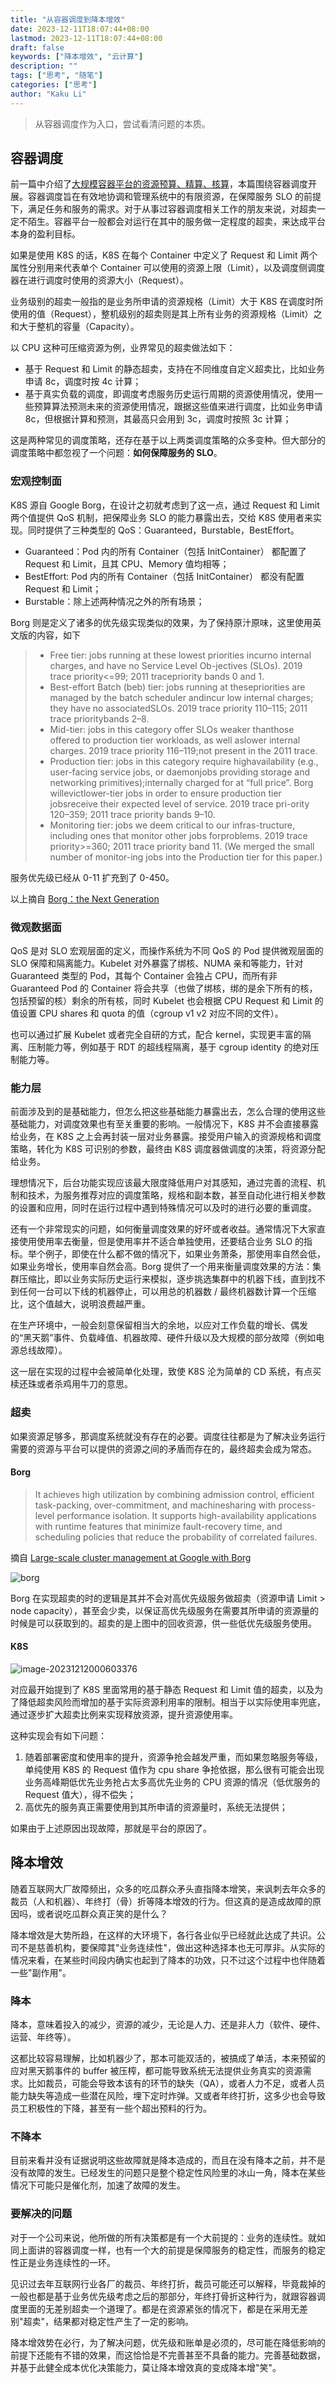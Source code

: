 ```yaml
---
title: "从容器调度到降本增效"
date: 2023-12-11T18:07:44+08:00
lastmod: 2023-12-11T18:07:44+08:00
draft: false
keywords: ["降本增效", "云计算"]
description: ""
tags: ["思考", "随笔"]
categories: ["思考"]
author: "Kaku Li"
---
```


> 从容器调度作为入口，尝试看清问题的本质。

## 容器调度

前一篇中介绍了[大规模容器平台的资源预算、精算、核算](https://mp.weixin.qq.com/s/ctMAaxaQ_EV3mqlswVwMOA)，本篇围绕容器调度开展。容器调度旨在有效地协调和管理系统中的有限资源，在保障服务 SLO 的前提下，满足任务和服务的需求。对于从事过容器调度相关工作的朋友来说，对超卖一定不陌生。容器平台一般都会对运行在其中的服务做一定程度的超卖，来达成平台本身的盈利目标。

如果是使用 K8S 的话，K8S 在每个 Container 中定义了 Request 和 Limit 两个属性分别用来代表单个 Container 可以使用的资源上限（Limit），以及调度侧调度器在进行调度时使用的资源大小（Request）。

业务级别的超卖一般指的是业务所申请的资源规格（Limit）大于 K8S 在调度时所使用的值（Request），整机级别的超卖则是其上所有业务的资源规格（Limit）之和大于整机的容量（Capacity）。

以 CPU 这种可压缩资源为例，业界常见的超卖做法如下：

- 基于 Request 和 Limit 的静态超卖，支持在不同维度自定义超卖比，比如业务申请 8c，调度时按 4c 计算；
- 基于真实负载的调度，即调度考虑服务历史运行周期的资源使用情况，使用一些预算算法预测未来的资源使用情况，跟据这些值来进行调度，比如业务申请 8c，但根据计算和预测，其最高只会用到 3c，调度时按照 3c 计算；

这是两种常见的调度策略，还存在基于以上两类调度策略的众多变种。但大部分的调度策略中都忽视了一个问题：**如何保障服务的 SLO**。

### 宏观控制面

K8S 源自 Google Borg，在设计之初就考虑到了这一点，通过 Request 和 Limit 两个值提供 QoS 机制，把保障业务 SLO 的能力暴露出去，交给 K8S 使用者来实现。同时提供了三种类型的 QoS：Guaranteed，Burstable，BestEffort。

- Guaranteed：Pod 内的所有 Container（包括 InitContainer） 都配置了 Request 和 Limit，且其 CPU、Memory 值均相等；
- BestEffort: Pod 内的所有 Container（包括 InitContainer） 都没有配置 Request 和 Limit；
- Burstable：除上述两种情况之外的所有场景；

Borg 则是定义了诸多的优先级实现类似的效果，为了保持原汁原味，这里使用英文版的内容，如下

> - Free tier: jobs running at these lowest priorities incurno internal charges, and have no Service Level Ob-jectives (SLOs). 2019 trace priority<=99; 2011 tracepriority bands 0 and 1.
> - Best-effort Batch (beb) tier: jobs running at thesepriorities are managed by the batch scheduler andincur low internal charges; they have no associatedSLOs. 2019 trace priority 110–115; 2011 trace prioritybands 2–8.
> - Mid-tier: jobs in this category offer SLOs weaker thanthose offered to production tier workloads, as well aslower internal charges. 2019 trace priority 116–119;not present in the 2011 trace.
> - Production tier: jobs in this category require highavailability (e.g., user-facing service jobs, or daemonjobs providing storage and networking primitives);internally charged for at “full price”. Borg willevictlower-tier jobs in order to ensure production tier jobsreceive their expected level of service. 2019 trace pri-ority 120–359; 2011 trace priority bands 9–10.
> - Monitoring tier: jobs we deem critical to our infras-tructure, including ones that monitor other jobs forproblems. 2019 trace priority>=360; 2011 trace priority band 11. (We merged the small number of monitor-ing jobs into the Production tier for this paper.)

服务优先级已经从 0-11 扩充到了 0-450。

以上摘自 [Borg：the Next Generation](https://dl.acm.org/doi/epdf/10.1145/3342195.3387517)

### 微观数据面

QoS 是对 SLO 宏观层面的定义，而操作系统为不同 QoS 的 Pod 提供微观层面的 SLO 保障和隔离能力。Kubelet 对外暴露了绑核、NUMA 亲和等能力，针对 Guaranteed 类型的 Pod，其每个 Container 会独占 CPU，而所有非 Guaranteed Pod 的 Container 将会共享（也做了绑核，绑的是余下所有的核，包括预留的核）剩余的所有核，同时 Kubelet 也会根据 CPU Request 和 Limit 的值设置 CPU shares 和 quota 的值（cgroup v1 v2 对应不同的文件）。

也可以通过扩展 Kubelet 或者完全自研的方式，配合 kernel，实现更丰富的隔离、压制能力等，例如基于 RDT 的超线程隔离，基于 cgroup identity 的绝对压制能力等。

### 能力层

前面涉及到的是基础能力，但怎么把这些基础能力暴露出去，怎么合理的使用这些基础能力，对调度效果也有至关重要的影响。一般情况下，K8S 并不会直接暴露给业务，在 K8S 之上会再封装一层对业务暴露。接受用户输入的资源规格和调度策略，转化为 K8S 可识别的参数，最终由 K8S 调度器做调度的决策，将资源分配给业务。

理想情况下，后台功能实现应该最大限度降低用户对其感知，通过完善的流程、机制和技术，为服务推荐对应的调度策略，规格和副本数，甚至自动化进行相关参数的设置和应用，同时在运行过程中遇到特殊情况可以及时的进行必要的重调度。

还有一个非常现实的问题，如何衡量调度效果的好坏或者收益。通常情况下大家直接使用使用率去衡量，但是使用率并不适合单独使用，还要结合业务 SLO 的指标。举个例子，即使在什么都不做的情况下，如果业务萧条，那使用率自然会低，如果业务增长，使用率自然会高。Borg 提供了一个用来衡量调度效果的方法：集群压缩比，即以业务实际历史运行来模拟，逐步挑选集群中的机器下线，直到找不到任何一台可以下线的机器停止，可以用总的机器数 / 最终机器数计算一个压缩比，这个值越大，说明浪费越严重。

在生产环境中，一般会刻意保留相当大的余地，以应对工作负载的增长、偶发的“黑天鹅”事件、负载峰值、机器故障、硬件升级以及大规模的部分故障（例如电源总线故障）。

这一层在实现的过程中会被简单化处理，致使 K8S 沦为简单的 CD 系统，有点买椟还珠或者杀鸡用牛刀的意思。

### 超卖

如果资源足够多，那调度系统就没有存在的必要。调度往往都是为了解决业务运行需要的资源与平台可以提供的资源之间的矛盾而存在的，最终超卖会成为常态。

#### Borg

> It achieves high utilization by combining admission control, efficient task-packing, over-commitment, and machinesharing with process-level performance isolation. It supports high-availability applications with runtime features that minimize  fault-recovery time, and scheduling policies that reduce the probability of correlated failures.

摘自 [Large-scale cluster management at Google with Borg](https://dl.acm.org/doi/epdf/10.1145/2741948.2741964)

![borg](borg.png)

Borg 在实现超卖的时的逻辑是其并不会对高优先级服务做超卖（资源申请 Limit > node capacity），甚至会少卖，以保证高优先级服务在需要其所申请的资源量的时候是可以获取到的。超卖的是上图中的回收资源，供一些低优先级服务使用。

#### K8S

![image-20231212000603376](k8s.png)

对应最开始提到了 K8S 里面常用的基于静态 Request 和 Limit 值的超卖，以及为了降低超卖风险而增加的基于实际资源利用率的限制。相当于以实际使用率兜底，通过逐步扩大超卖比例来实现释放资源，提升资源使用率。

这种实现会有如下问题：

1. 随着部署密度和使用率的提升，资源争抢会越发严重，而如果忽略服务等级，单纯使用 K8S 的 Request 值作为 cpu share 争抢依据，那么很有可能会出现业务高峰期低优先业务抢占太多高优先业务的 CPU 资源的情况（低优服务的 Request 值大），得不偿失；
2. 高优先的服务真正需要使用到其所申请的资源量时，系统无法提供；

如果由于上述原因出现故障，那就是平台的原因了。

## 降本增效

随着互联网大厂故障频出，众多的吃瓜群众矛头直指降本增笑，来讽刺去年众多的裁员（人和机器）、年终打（骨）折等降本增效的行为。但这真的是造成故障的原因吗，或者说吃瓜群众真正笑的是什么？

降本增效是大势所趋，在这样的大环境下，各行各业似乎已经就此达成了共识。公司不是慈善机构，要保障其"业务连续性"，做出这种选择本也无可厚非。从实际的情况来看，在某些时间段内确实也起到了降本的功效，只不过这个过程中也伴随着一些"副作用"。

### **降本**

降本，意味着投入的减少，资源的减少，无论是人力、还是非人力（软件、硬件、运营、年终等）。

这都比较容易理解，比如机器少了，那本可能双活的，被搞成了单活，本来预留的应对黑天鹅事件的 buffer 被压榨，都可能导致系统无法提供业务真实的资源需求。比如裁员，可能会导致本该有的环节的缺失（QA），或者人力不足，或者人员能力缺失等造成一些潜在风险，埋下定时炸弹。又或者年终打折，这多少也会导致员工积极性的下降，甚至有一些个超出预料的行为。

### 不降本

目前来看并没有证据说明这些故障就是降本造成的，而且在没有降本之前，并不是没有故障的发生。已经发生的问题只是整个稳定性风险里的冰山一角，降本在某些情况下可能只是催化剂，加速了故障的发生。

### 要解决的问题

对于一个公司来说，他所做的所有决策都是有一个大前提的：业务的连续性。就如同上面讲的容器调度一样，也有一个大的前提是保障服务的稳定性，而服务的稳定性正是业务连续性的一环。

见识过去年互联网行业各厂的裁员、年终打折，裁员可能还可以解释，毕竟裁掉的一般也都是基于业务优先级考虑之后的那部分，年终打骨折这种行为，就跟容器调度里面的无差别超卖一个道理了。都是在资源紧张的情况下，都是在采用无差别"超卖"，结果都对稳定性产生了一定的影响。

降本增效势在必行，为了解决问题，优先级和账单是必须的，尽可能在降低影响的前提下还能有不错的效果，而这恰恰是不完善甚至不具备的能力。完善基础数据，并基于此健全成本优化决策能力，莫让降本增效真的变成降本增"笑"。
